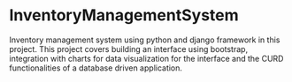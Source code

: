 # InventoryManagementSystem
 Inventory management system using python and django framework in this project. This project covers building an interface using bootstrap, integration with charts for data visualization for the interface and the CURD functionalities of a database driven application.

